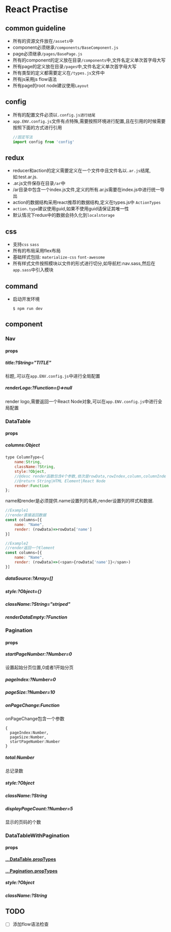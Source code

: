 # React Practise

## common guideline

* 所有的资源文件放在`/assets`中
* component必须继承`/components/BaseComponent.js`
* page必须继承`/pages/BasePage.js`
* 所有的component的定义放在目录`/components`中,文件名定义单次首字母大写
* 所有page的定义放在目录`/pages`中,文件名定义单次首字母大写
* 所有类型的定义都需要定义在`/types.js`文件中
* 所有js采用js flow语法
* 所有page的root node建议使用`Layout`

## config

* 所有的配置文件必须以`.config.js进行结尾`
* `app.ENV.config.js`文件有点特殊,需要按照环境进行配置,且在引用的时候需要按照下面的方式进行引用
    ```javascript
    //固定写法
    import config from 'config'
    ```

## redux

* reducer和action的定义需要定义在一个文件中且文件名以`.ar.js`结尾,如:test.ar.js.
* .ar.js文件保存在目录`/ar`中
* /ar目录中包含一个index.js文件,定义的所有.ar.js需要在index.js中进行统一导出
* action的数据结构采用react推荐的数据结构,定义在types.js中 `ActionTypes`
* `action.type`建议使用guid,如果不使用guid请保证其唯一性
* 默认情况下redux中的数据会持久化到`localstorage`

## css

* 支持`css` `sass`
* 所有的布局采用flex布局
* 基础样式包括: `materialize-css` `font-awesome`
* 所有样式文件按照模块以文件的形式进行切分,如导航栏:nav.sass,然后在`app.sass`中引入模块

## command

* 启动开发环境
    ```shell
    $ npm run dev
    ```

## component

### Nav

#### props

##### title:?String="TITLE"
标题,.可以在`app.ENV.config.js`中进行全局配置

##### renderLogo:?Function=()=>null
render logo,需要返回一个React Node对象,可以在`app.ENV.config.js`中进行全局配置

### DataTable

#### props

##### columns:Object
```javascript
type ColumnType={
	name:String,
	className:?String,
	style:?Object,
	//@desc render函数包含4个参数,依次是rowData,rowIndex,column,columnIndex
	//@return String|HTML Element|React Node
	render:Function
};
```
name和render是必须提供.name设置列的名称,render设置列的样式和数据.
```javascript
//Example1 
//render直接返回数据
const columns=[{
    name: "Name",
    render: (rowData)=>rowData['name']
}]

//Example2
//render返回一个Element
const columns=[{
    name: "Name",
    render: (rowData)=>(<span>{rowData['name']}</span>)
}]
```
##### dataSource:?Array=[]
##### style:?Object={}
##### className:?String="striped"
##### renderDataEmpty:?Function

### Pagination

#### props

##### startPageNumber:?Number=0
设置起始分页位置,0或者1开始分页

##### pageIndex:?Number=0
##### pageSize:?Number=10
##### onPageChange:Function
onPageChange包含一个参数
```type
{
  pageIndex:Number,
  pageSize:Number,
  startPageNumber:Number
}
```

##### total:Number
总记录数

##### style:?Object
##### className:?String
##### displayPageCount:?Number=5
显示的页码的个数

### DataTableWithPagination

#### props

#### [...DataTable.propTypes](#DataTable)
#### [...Pagination.propTypes](#Pagination)
##### style:?Object
##### className:?String

## TODO

- [ ] 添加flow语法检查
